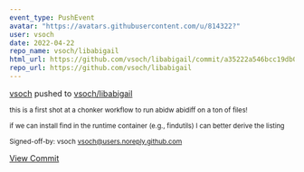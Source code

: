 ```yaml
---
event_type: PushEvent
avatar: "https://avatars.githubusercontent.com/u/814322?"
user: vsoch
date: 2022-04-22
repo_name: vsoch/libabigail
html_url: https://github.com/vsoch/libabigail/commit/a35222a546bcc19db0731676f39ac712c63153c5
repo_url: https://github.com/vsoch/libabigail
---
```


<a href='https://github.com/vsoch' target='_blank'>vsoch</a> pushed to <a href='https://github.com/vsoch/libabigail' target='_blank'>vsoch/libabigail</a>

<small>this is a first shot at a chonker workflow to run abidw abidiff on a ton of files!

if we can install find in the runtime container (e.g., findutils) I can better derive the listing

Signed-off-by: vsoch <vsoch@users.noreply.github.com></small>

<a href='https://github.com/vsoch/libabigail/commit/a35222a546bcc19db0731676f39ac712c63153c5' target='_blank'>View Commit</a>
